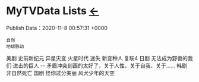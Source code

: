 # MyTVData Lists  [←](../index.md)
Publish Data：2020-11-8 00:57:31 +0000

	自然
    地球脉动
  美剧
		史前新纪元
    异星灾变
    火星时代
    迷失
    新变种人
    复联4
  日剧
    无法成为野兽的我们
    进击的巨人 -- 矛盾冲突刻画的太好了，关于人性、关于自我、关于……
	韩剧
    非自然死亡
  国剧
    怪你过分美丽
    风犬少年的天空
